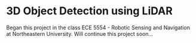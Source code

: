 # 3D Object Detection using LiDAR


Began this project in the class ECE 5554 - Robotic Sensing and Navigation at Northeastern University. Will continue this project soon...